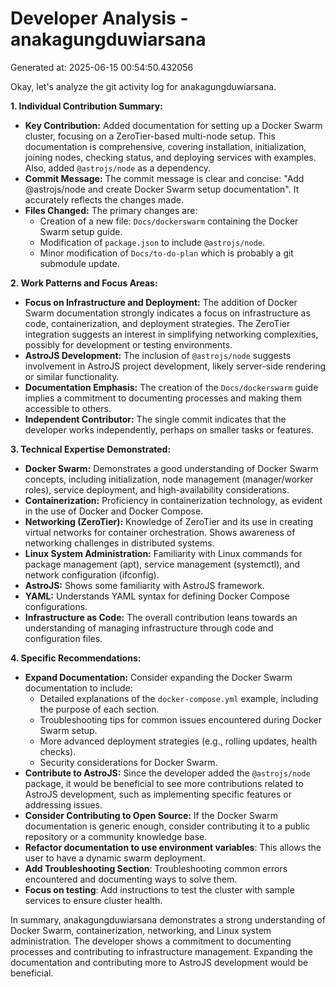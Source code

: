 # Developer Analysis - anakagungduwiarsana
Generated at: 2025-06-15 00:54:50.432056

Okay, let's analyze the git activity log for anakagungduwiarsana.

**1. Individual Contribution Summary:**

*   **Key Contribution:** Added documentation for setting up a Docker Swarm cluster, focusing on a ZeroTier-based multi-node setup. This documentation is comprehensive, covering installation, initialization, joining nodes, checking status, and deploying services with examples.  Also, added `@astrojs/node` as a dependency.
*   **Commit Message:**  The commit message is clear and concise: "Add @astrojs/node and create Docker Swarm setup documentation".  It accurately reflects the changes made.
*   **Files Changed:**  The primary changes are:
    *   Creation of a new file: `Docs/dockerswarm` containing the Docker Swarm setup guide.
    *   Modification of `package.json` to include `@astrojs/node`.
    *   Minor modification of `Docs/to-do-plan` which is probably a git submodule update.

**2. Work Patterns and Focus Areas:**

*   **Focus on Infrastructure and Deployment:** The addition of Docker Swarm documentation strongly indicates a focus on infrastructure as code, containerization, and deployment strategies.  The ZeroTier integration suggests an interest in simplifying networking complexities, possibly for development or testing environments.
*   **AstroJS Development:** The inclusion of `@astrojs/node` suggests involvement in AstroJS project development, likely server-side rendering or similar functionality.
*   **Documentation Emphasis:** The creation of the `Docs/dockerswarm` guide implies a commitment to documenting processes and making them accessible to others.
*   **Independent Contributor:**  The single commit indicates that the developer works independently, perhaps on smaller tasks or features.

**3. Technical Expertise Demonstrated:**

*   **Docker Swarm:**  Demonstrates a good understanding of Docker Swarm concepts, including initialization, node management (manager/worker roles), service deployment, and high-availability considerations.
*   **Containerization:** Proficiency in containerization technology, as evident in the use of Docker and Docker Compose.
*   **Networking (ZeroTier):**  Knowledge of ZeroTier and its use in creating virtual networks for container orchestration. Shows awareness of networking challenges in distributed systems.
*   **Linux System Administration:** Familiarity with Linux commands for package management (apt), service management (systemctl), and network configuration (ifconfig).
*   **AstroJS:** Shows some familiarity with AstroJS framework.
*   **YAML:** Understands YAML syntax for defining Docker Compose configurations.
*   **Infrastructure as Code:** The overall contribution leans towards an understanding of managing infrastructure through code and configuration files.

**4. Specific Recommendations:**

*   **Expand Documentation:**  Consider expanding the Docker Swarm documentation to include:
    *   Detailed explanations of the `docker-compose.yml` example, including the purpose of each section.
    *   Troubleshooting tips for common issues encountered during Docker Swarm setup.
    *   More advanced deployment strategies (e.g., rolling updates, health checks).
    *   Security considerations for Docker Swarm.
*   **Contribute to AstroJS:** Since the developer added the `@astrojs/node` package, it would be beneficial to see more contributions related to AstroJS development, such as implementing specific features or addressing issues.
*   **Consider Contributing to Open Source:** If the Docker Swarm documentation is generic enough, consider contributing it to a public repository or a community knowledge base.
*   **Refactor documentation to use environment variables**: This allows the user to have a dynamic swarm deployment.
*   **Add Troubleshooting Section**: Troubleshooting common errors encountered and documenting ways to solve them.
*   **Focus on testing**: Add instructions to test the cluster with sample services to ensure cluster health.

In summary, anakagungduwiarsana demonstrates a strong understanding of Docker Swarm, containerization, networking, and Linux system administration.  The developer shows a commitment to documenting processes and contributing to infrastructure management. Expanding the documentation and contributing more to AstroJS development would be beneficial.
